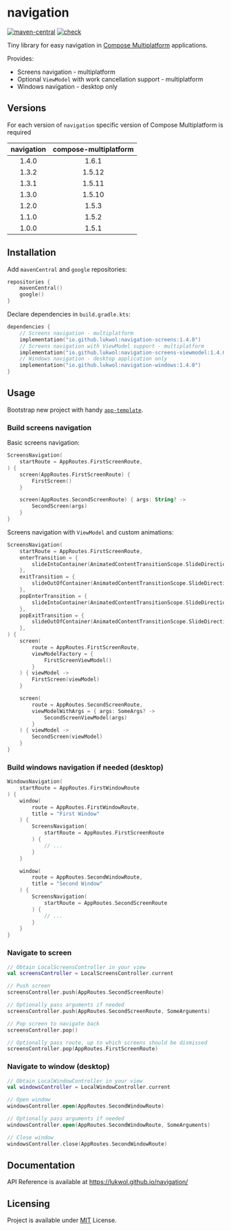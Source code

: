 # navigation

[![maven-central](https://img.shields.io/badge/Maven-Central-download.svg?style=flat-square)](https://central.sonatype.com/namespace/io.github.lukwol)
[![check](https://github.com/lukwol/navigation/actions/workflows/check.yml/badge.svg)](https://github.com/lukwol/navigation/actions/workflows/check.yml)

Tiny library for easy navigation
in [Compose Multiplatform](https://github.com/JetBrains/compose-jb/)
applications.

Provides:

* Screens navigation - multiplatform
* Optional `ViewModel` with work cancellation support - multiplatform
* Windows navigation - desktop only

## Versions

For each version of `navigation` specific version of Compose Multiplatform is required

| navigation | compose-multiplatform |
|:----------:|:---------------------:|
|   1.4.0    |         1.6.1         |
|   1.3.2    |        1.5.12         |
|   1.3.1    |        1.5.11         |
|   1.3.0    |        1.5.10         |
|   1.2.0    |         1.5.3         |
|   1.1.0    |         1.5.2         |
|   1.0.0    |         1.5.1         |

## Installation

Add `mavenCentral` and `google` repositories:

```kotlin
repositories {
    mavenCentral()
    google()
}
```

Declare dependencies in `build.gradle.kts`:

```kotlin
dependencies {
    // Screens navigation - multiplatform
    implementation("io.github.lukwol:navigation-screens:1.4.0")
    // Screens navigation with ViewModel support - multiplatform
    implementation("io.github.lukwol:navigation-screens-viewmodel:1.4.0")
    // Windows navigation - desktop application only
    implementation("io.github.lukwol:navigation-windows:1.4.0")
}
```

## Usage

Bootstrap new project with handy [`app-template`](https://github.com/lukwol/app-template/).

### Build screens navigation

Basic screens navigation:

```kotlin
ScreensNavigation(
    startRoute = AppRoutes.FirstScreenRoute,
) {
    screen(AppRoutes.FirstScreenRoute) {
        FirstScreen()
    }

    screen(AppRoutes.SecondScreenRoute) { args: String? ->
        SecondScreen(args)
    }
}
```

Screens navigation with `ViewModel` and custom animations:

```kotlin
ScreensNavigation(
    startRoute = AppRoutes.FirstScreenRoute,
    enterTransition = {
        slideIntoContainer(AnimatedContentTransitionScope.SlideDirection.Left)
    },
    exitTransition = {
        slideOutOfContainer(AnimatedContentTransitionScope.SlideDirection.Left)
    },
    popEnterTransition = {
        slideIntoContainer(AnimatedContentTransitionScope.SlideDirection.Right)
    },
    popExitTransition = {
        slideOutOfContainer(AnimatedContentTransitionScope.SlideDirection.Right)
    },
) {
    screen(
        route = AppRoutes.FirstScreenRoute,
        viewModelFactory = {
            FirstScreenViewModel()
        }
    ) { viewModel ->
        FirstScreen(viewModel)
    }

    screen(
        route = AppRoutes.SecondScreenRoute,
        viewModelWithArgs = { args: SomeArgs? ->
            SecondScreenViewModel(args)
        }
    ) { viewModel ->
        SecondScreen(viewModel)
    }
}
```

### Build windows navigation if needed (desktop)

```kotlin
WindowsNavigation(
    startRoute = AppRoutes.FirstWindowRoute
) {
    window(
        route = AppRoutes.FirstWindowRoute,
        title = "First Window"
    ) {
        ScreensNavigation(
            startRoute = AppRoutes.FirstScreenRoute
        ) {
            // ...
        }
    }

    window(
        route = AppRoutes.SecondWindowRoute,
        title = "Second Window"
    ) {
        ScreensNavigation(
            startRoute = AppRoutes.SecondScreenRoute
        ) {
            // ...
        }
    }
}
```

### Navigate to screen

```kotlin
// Obtain LocalScreensController in your view
val screensController = LocalScreensController.current

// Push screen
screensController.push(AppRoutes.SecondScreenRoute)

// Optionally pass arguments if needed
screensController.push(AppRoutes.SecondScreenRoute, SomeArguments)

// Pop screen to navigate back
screensController.pop()

// Optionally pass route, up to which screens should be dismissed
screensController.pop(AppRoutes.FirstScreenRoute)
```

### Navigate to window (desktop)

```kotlin
// Obtain LocalWindowController in your view
val windowsController = LocalWindowController.current

// Open window
windowsController.open(AppRoutes.SecondWindowRoute)

// Optionally pass arguments if needed
windowsController.open(AppRoutes.SecondWindowRoute, SomeArguments)

// Close window
windowsController.close(AppRoutes.SecondWindowRoute)
```

## Documentation

API Reference is available at https://lukwol.github.io/navigation/

## Licensing

Project is available under [MIT](https://github.com/lukwol/navigation/blob/main/LICENSE) License.
